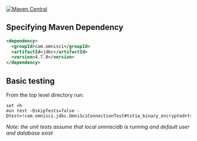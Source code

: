 [![Maven Central](https://maven-badges.herokuapp.com/maven-central/com.omnisci/jdbc/badge.svg)](https://maven-badges.herokuapp.com/maven-central/com.omnisci/jdbc)

## Specifying Maven Dependency

```xml
<dependency>
  <groupId>com.omnisci</groupId>
  <artifactId>jdbc</artifactId>
  <version>4.7.0</version>
</dependency>
```

## Basic testing
From the top level directory run:
```shell
set +h
mvn test -DskipTests=false -Dtest=!com.omnisci.jdbc.OmniSciConnectionTest#tst1a_binary_encrypted+tst2_http_unencrypted+tst3_https_encrypted+tst4_https_encrypted_with_server_validation
```
*Note: the unit tests assume that local omniscidb is running and default user and database exist*

